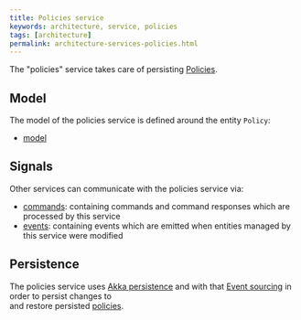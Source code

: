 ```yaml
---
title: Policies service
keywords: architecture, service, policies
tags: [architecture]
permalink: architecture-services-policies.html
---
```


The "policies" service takes care of persisting [Policies](basic-policy.html).

## Model

The model of the policies service is defined around the entity `Policy`:


* [model](https://github.com/eclipse/ditto/tree/master/model/policies/src/main/java/org/eclipse/ditto/model/policies)

## Signals

Other services can communicate with the policies service via:


* [commands](https://github.com/eclipse/ditto/tree/master/signals/commands/policies/src/main/java/org/eclipse/ditto/signals/commands/policies):
  containing commands and command responses which are processed by this service
* [events](https://github.com/eclipse/ditto/tree/master/signals/events/policies/src/main/java/org/eclipse/ditto/signals/events/policies):
  containing events which are emitted when entities managed by this service were modified

## Persistence

The policies service uses [Akka persistence](https://doc.akka.io/docs/akka/current/persistence.html?language=java) and 
with that [Event sourcing](basic-signals.html#architectural-style) in order to persist changes to  
and restore persisted [policies](basic-policy.html).

